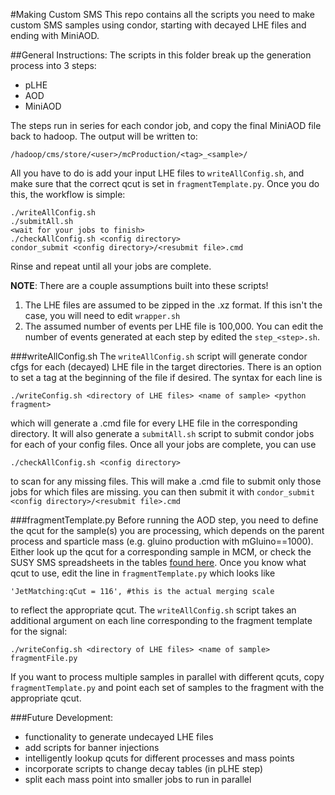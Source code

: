 #Making Custom SMS
This repo contains all the scripts you need to make custom SMS samples using condor, starting with decayed LHE files and ending with MiniAOD.

##General Instructions:
The scripts in this folder break up the generation process into 3 steps:
- pLHE
- AOD
- MiniAOD

The steps run in series for each condor job, and copy the final MiniAOD file back to hadoop. The output will be written to:
```
/hadoop/cms/store/<user>/mcProduction/<tag>_<sample>/
```
All you have to do is add your input LHE files to `writeAllConfig.sh`, and make sure that the correct qcut is set in `fragmentTemplate.py`. Once you do this, the workflow is simple:
```
./writeAllConfig.sh
./submitAll.sh
<wait for your jobs to finish>
./checkAllConfig.sh <config directory>
condor_submit <config directory>/<resubmit file>.cmd
```
Rinse and repeat until all your jobs are complete.

**NOTE**: There are a couple assumptions built into these scripts!
1. The LHE files are assumed to be zipped in the .xz format. If this isn't the case, you will need to edit `wrapper.sh`
2. The assumed number of events per LHE file is 100,000. You can edit the number of events generated at each step by edited the `step_<step>.sh`.

###writeAllConfig.sh
The `writeAllConfig.sh` script will generate condor cfgs for each (decayed) LHE file in the target directories. There is an option to set a tag at the beginning of the file if desired. The syntax for each line is
```
./writeConfig.sh <directory of LHE files> <name of sample> <python fragment>
```
which will generate a .cmd file for every LHE file in the corresponding directory. It will also generate a `submitAll.sh` script to submit condor jobs for each of your config files. Once all your jobs are complete, you can use
```
./checkAllConfig.sh <config directory>
```
to scan for any missing files. This will make a .cmd file to submit only those jobs for which files are missing. you can then submit it with `condor_submit <config directory>/<resubmit file>.cmd`

###fragmentTemplate.py
Before running the AOD step, you need to define the qcut for the sample(s) you are processing, which depends on the parent process and sparticle mass (e.g. gluino production with mGluino==1000). Either look up the qcut for a corresponding sample in MCM, or check the SUSY SMS spreadsheets in the tables [found here](https://docs.google.com/spreadsheets/d/1fsHXGf6s7sIm_8PWaoVermlN1Q9mEtCM-1mTxqz4X7k/). Once you know what qcut to use, edit the line in `fragmentTemplate.py` which looks like
```
'JetMatching:qCut = 116', #this is the actual merging scale
```
to reflect the appropriate qcut. The `writeAllConfig.sh` script takes an additional argument on each line corresponding to the fragment template for the signal:
```
./writeConfig.sh <directory of LHE files> <name of sample> fragmentFile.py
```
If you want to process multiple samples in parallel with different qcuts, copy `fragmentTemplate.py` and point each set of samples to the fragment with the appropriate qcut.

###Future Development:
- functionality to generate undecayed LHE files
- add scripts for banner injections
- intelligently lookup qcuts for different processes and mass points
- incorporate scripts to change decay tables (in pLHE step)
- split each mass point into smaller jobs to run in parallel
